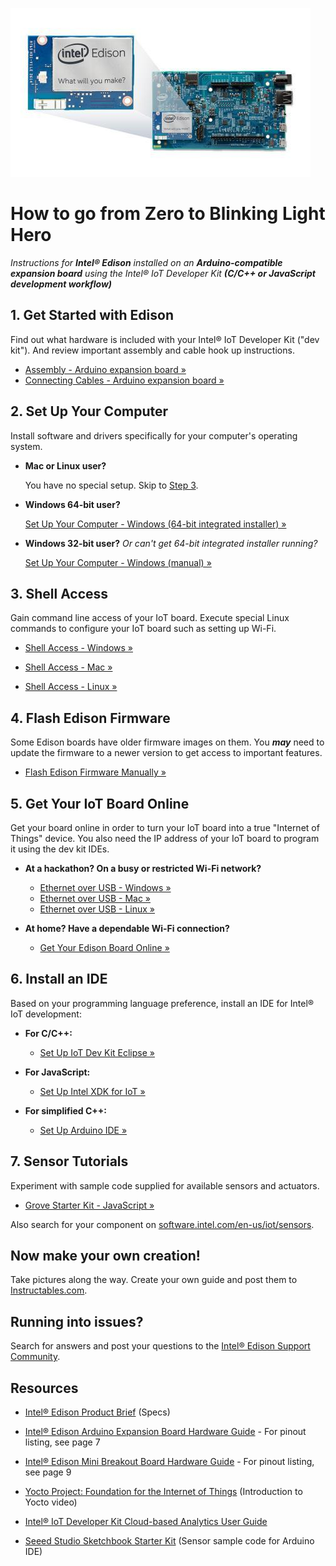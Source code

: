 ![Arduino Expansion Board with Intel® Edison](arduino_expansion_board_with_edison.jpg)

# How to go from Zero to Blinking Light Hero

_Instructions for **Intel® Edison** installed on an **Arduino-compatible expansion board** using the Intel® IoT Developer Kit **(C/C++ or JavaScript development workflow)**_


## 1. Get Started with Edison

Find out what hardware is included with your Intel® IoT Developer Kit ("dev kit"). And review important assembly and cable hook up instructions.

* [Assembly - Arduino expansion board »](arduino_expansion_board-assembly/assembly.md)
* [Connecting Cables - Arduino expansion board »](arduino_expansion_board-assembly/connecting_cables.md)


## 2. Set Up Your Computer

Install software and drivers specifically for your computer's operating system. 

* **Mac or Linux user?** 

  You have no special setup. Skip to [Step 3](#3-shell-access).

* **Windows 64-bit user?** 

  [Set Up Your Computer - Windows (64-bit integrated installer) »](set_up_your_computer-windows/windows_64bit_integrated_installer.md)

* **Windows 32-bit user?** *Or can't get 64-bit integrated installer running?* 

  [Set Up Your Computer - Windows (manual) »](set_up_your_computer-windows/windows_manual_installation.md)


## 3. Shell Access

Gain command line access of your IoT board. Execute special Linux commands to configure your IoT board such as setting up Wi-Fi.

* [Shell Access - Windows »]()

* [Shell Access - Mac »]()

* [Shell Access - Linux »]()

## 4. Flash Edison Firmware

Some Edison boards have older firmware images on them. You **_may_** need to update the firmware to a newer version to get access to important features.

* [Flash Edison Firmware Manually »]()


## 5. Get Your IoT Board Online

Get your board online in order to turn your IoT board into a true "Internet of Things" device. You also need the IP address of your IoT board to program it using the dev kit IDEs.

* **At a hackathon? On a busy or restricted Wi-Fi network?**

  * [Ethernet over USB - Windows »]()
  * [Ethernet over USB - Mac »]()
  * [Ethernet over USB - Linux »]()

* **At home? Have a dependable Wi-Fi connection?**

  * [Get Your Edison Board Online »]()


## 6. Install an IDE

Based on your programming language preference, install an IDE for Intel® IoT development:

* **For C/C++:**
  * [Set Up IoT Dev Kit Eclipse »]()

* **For JavaScript:**
  * [Set Up Intel XDK for IoT »]()

* **For simplified C++:** 
  * [Set Up Arduino IDE »](https://software.intel.com/en-us/articles/install-arduino-ide-on-intel-iot-platforms)


## 7. Sensor Tutorials

Experiment with sample code supplied for available sensors and actuators.

* [Grove Starter Kit - JavaScript »]()

Also search for your component on [software.intel.com/en-us/iot/sensors](software.intel.com/en-us/iot/sensors).


## Now make your own creation!

Take pictures along the way. Create your own guide and
post them to [Instructables.com](http://instructables.com/id/intel).


## Running into issues?

Search for answers and post your questions to the [Intel® Edison Support Community](https://communities.intel.com/community/tech/edison).


## Resources

* [Intel® Edison Product Brief](http://www.intel.com/support/edison/sb/CS-035277.htm) (Specs)

* [Intel® Edison Arduino Expansion Board Hardware Guide](http://www.intel.com/support/edison/sb/CS-035275.htm) - For pinout listing, see page 7

* [Intel® Edison Mini Breakout Board Hardware Guide](http://www.intel.com/support/edison/sb/CS-035252.htm) - For pinout listing, see page 9 

* [Yocto Project: Foundation for the Internet of Things](https://www.youtube.com/watch?v=ztsnQ3p59jA&list=PLg-UKERBljNw254jnyMNZiu8yqF8pPq0m&index=24) (Introduction to Yocto video)

* [Intel® IoT Developer Kit Cloud-based Analytics User Guide](https://software.intel.com/en-us/intel-iot-developer-kit-cloud-based-analytics-user-guide) 

* [Seeed Studio Sketchbook Starter Kit](https://github.com/Seeed-Studio/Sketchbook_Starter_Kit_V2.0) (Sensor sample code for Arduino IDE)

